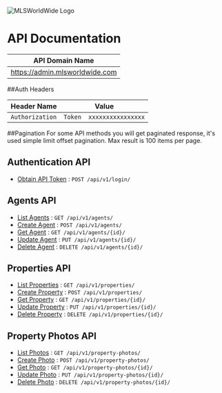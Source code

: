 ![MLSWorldWide Logo](https://ci5.googleusercontent.com/proxy/OSca2ixc5IjnouIi-gjP34tKEMHMQ2z0xV3w2tlSNOgxazvHuoWUD-AuB3eiIlr5HaR7bs-JQW8=s0-d-e1-ft#https://mlsworldwide.com/mls-logo.png)

# API Documentation

| API Domain Name |
| ------------- |
| https://admin.mlsworldwide.com  |

##Auth Headers

| Header Name  | Value |
| ------------- | ------------- |
| `Authorization`  | `Token  xxxxxxxxxxxxxxxx`  |

##Pagination
For some API methods you will get paginated response,
it's used simple limit offset pagination. Max result is 100 items per page.

## Authentication API

* [Obtain API Token](login/post.md) : `POST /api/v1/login/`

## Agents API

* [List Agents](agents/list.md) : `GET /api/v1/agents/`
* [Create Agent](agents/post.md) : `POST /api/v1/agents/`
* [Get Agent](agents/get.md) : `GET /api/v1/agents/{id}/`
* [Update Agent](agents/put.md) : `PUT /api/v1/agents/{id}/`
* [Delete Agent](agents/delete.md) : `DELETE /api/v1/agents/{id}/`


## Properties API

* [List Properties](properties/list.md) : `GET /api/v1/properties/`
* [Create Property](properties/post.md) : `POST /api/v1/properties/`
* [Get Property](properties/get.md) : `GET /api/v1/properties/{id}/`
* [Update Property](properties/put.md) : `PUT /api/v1/properties/{id}/`
* [Delete Property](properties/delete.md) : `DELETE /api/v1/properties/{id}/`

## Property Photos API

* [List Photos](property-photos/list.md) : `GET /api/v1/property-photos/`
* [Create Photo](property-photos/post.md) : `POST /api/v1/property-photos/`
* [Get Photo](property-photos/get.md) : `GET /api/v1/property-photos/{id}/`
* [Update Photo](property-photos/put.md) : `PUT /api/v1/property-photos/{id}/`
* [Delete Photo](property-photos/delete.md) : `DELETE /api/v1/property-photos/{id}/`
